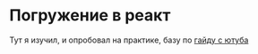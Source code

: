 # Погружение в реакт

Тут я изучил, и опробовал на практике, базу по [гайду с ютуба](https://youtu.be/GNrdg3PzpJQ?si=8xrzu9cMdwPC5xkn)
